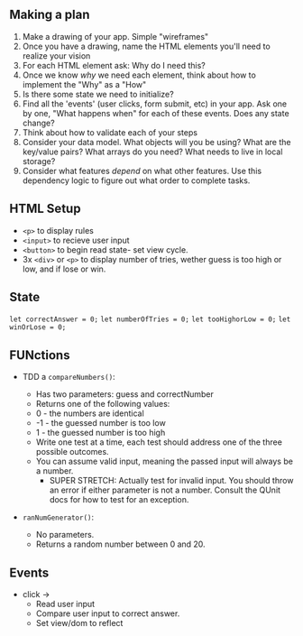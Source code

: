 ## Making a plan
1) Make a drawing of your app. Simple "wireframes"
2) Once you have a drawing, name the HTML elements you'll need to realize your vision
3) For each HTML element ask: Why do I need this?
4) Once we know _why_ we need each element, think about how to implement the "Why" as a "How"
5) Is there some state we need to initialize?
6) Find all the 'events' (user clicks, form submit, etc) in your app. Ask one by one, "What happens when" for each of these events. Does any state change?
7) Think about how to validate each of your steps
8) Consider your data model. What objects will you be using? What are the key/value pairs? What arrays do you need? What needs to live in local storage?
9) Consider what features _depend_ on what other features. Use this dependency logic to figure out what order to complete tasks.

## HTML Setup
 - `<p>` to display rules
 - `<input>` to recieve user input
 - `<button>` to begin  read state- set view cycle.
 - 3x `<div>` or `<p>` to display number of tries, wether guess is too high or low, and if lose or win.

 ## State
 `let correctAnswer = 0;`
 `let numberOfTries = 0;`
 `let tooHighorLow = 0;`
 `let winOrLose = 0;`

 ## FUNctions
- TDD a `compareNumbers()`:
    - Has two parameters: guess and correctNumber
    - Returns one of the following values:
    - 0 - the numbers are identical
    - -1 - the guessed number is too low
    - 1 - the guessed number is too high
    - Write one test at a time, each test should address one of the three possible outcomes.
    - You can assume valid input, meaning the passed input will always be a number.
        - SUPER STRETCH: Actually test for invalid input. You should throw an error if either parameter is not a number. Consult the QUnit docs for how to test for an exception.

- `ranNumGenerator()`:
    - No parameters.
    - Returns a random number between 0 and 20.

 ## Events 
 - click ->
    - Read user input
    - Compare user input to correct answer.
    - Set view/dom to reflect
